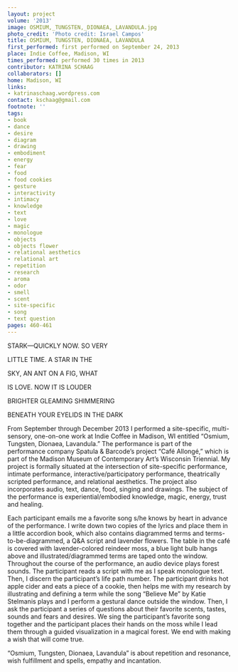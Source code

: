 ```yaml
---
layout: project
volume: '2013'
image: OSMIUM,_TUNGSTEN,_DIONAEA,_LAVANDULA.jpg
photo_credit: 'Photo credit: Israel Campos'
title: OSMIUM, TUNGSTEN, DIONAEA, LAVANDULA
first_performed: first performed on September 24, 2013
place: Indie Coffee, Madison, WI
times_performed: performed 30 times in 2013
contributor: KATRINA SCHAAG
collaborators: []
home: Madison, WI
links:
- katrinaschaag.wordpress.com
contact: kschaag@gmail.com
footnote: ''
tags:
- book
- dance
- desire
- diagram
- drawing
- embodiment
- energy
- fear
- food
- food cookies
- gesture
- interactivity
- intimacy
- knowledge
- text
- love
- magic
- monologue
- objects
- objects flower
- relational aesthetics
- relational art
- repetition
- research
- aroma
- odor
- smell
- scent
- site-specific
- song
- text question
pages: 460-461
---
```


STARK—QUICKLY NOW. SO VERY

LITTLE TIME. A STAR IN THE

SKY, AN ANT ON A FIG, WHAT

IS LOVE. NOW IT IS LOUDER

BRIGHTER GLEAMING SHIMMERING

BENEATH YOUR EYELIDS IN THE DARK

From September through December 2013 I performed a site-specific, multi-sensory, one-on-one work at Indie Coffee in Madison, WI entitled “Osmium, Tungsten, Dionaea, Lavandula.” The performance is part of the performance company Spatula & Barcode’s project “Café Allongé,” which is part of the Madison Museum of Contemporary Art’s Wisconsin Triennial. My project is formally situated at the intersection of site-specific performance, intimate performance, interactive/participatory performance, theatrically scripted performance, and relational aesthetics. The project also incorporates audio, text, dance, food, singing and drawings. The subject of the performance is experiential/embodied knowledge, magic, energy, trust and healing.

Each participant emails me a favorite song s/he knows by heart in advance of the performance. I write down two copies of the lyrics and place them in a little accordion book, which also contains diagrammed terms and terms-to-be-diagrammed, a Q&A script and lavender flowers. The table in the café is covered with lavender-colored reindeer moss, a blue light bulb hangs above and illustrated/diagrammed terms are taped onto the window. Throughout the course of the performance, an audio device plays forest sounds. The participant reads a script with me as I speak monologue text. Then, I discern the participant’s life path number. The participant drinks hot apple cider and eats a piece of a cookie, then helps me with my research by illustrating and defining a term while the song “Believe Me” by Katie Stelmanis plays and I perform a gestural dance outside the window. Then, I ask the participant a series of questions about their favorite scents, tastes, sounds and fears and desires. We sing the participant’s favorite song together and the participant places their hands on the moss while I lead them through a guided visualization in a magical forest. We end with making a wish that will come true.

“Osmium, Tungsten, Dionaea, Lavandula” is about repetition and resonance, wish fulfillment and spells, empathy and incantation.
